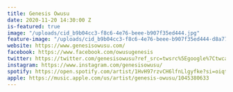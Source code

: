 ```yaml
---
title: Genesis Owusu
date: 2020-11-20 14:30:00 Z
is-featured: true
image: "/uploads/cid_b9b04cc3-f8c6-4e76-beee-b907f35ed444.jpg"
feature-image: "/uploads/cid_b9b04cc3-f8c6-4e76-beee-b907f35ed444-d8a77a.jpg"
website: https://www.genesisowusu.com/
facebook: https://www.facebook.com/owusugenesis
twitter: https://twitter.com/genesisowusu?ref_src=twsrc%5Egoogle%7Ctwcamp%5Eserp%7Ctwgr%5Eauthor
instagram: https://www.instagram.com/genesisowusu/
spotify: https://open.spotify.com/artist/1HvH97rzvCH6lfnLlgyfke?si=oiqtzsQjRtO2SNPXpisPBQ
apple: https://music.apple.com/us/artist/genesis-owusu/1045380633
---
```


